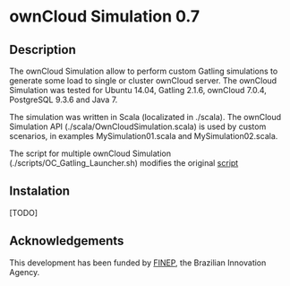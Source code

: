 # ownCloud Simulation 0.7

## Description
The ownCloud Simulation allow to perform custom Gatling simulations to generate some load to single or cluster ownCloud server. The ownCloud Simulation was tested for Ubuntu 14.04,  Gatling 2.1.6, ownCloud 7.0.4, PostgreSQL 9.3.6 and Java 7.

The simulation was written in Scala (localizated in ./scala). The ownCloud Simulation API (./scala/OwnCloudSimulation.scala) is used by custom scenarios, in examples MySimulation01.scala and MySimulation02.scala.

The script for multiple ownCloud Simulation (./scripts/OC_Gatling_Launcher.sh) modifies the original [script](https://github.com/gatling/gatling/blob/416fb4364d25085bb207121d8b87e05836e8abb3/src/sphinx/cookbook/code/GatlingScalingOut.sh)

## Instalation
[TODO]

## Acknowledgements
This development has been funded by [FINEP](http://www.finep.gov.br), the Brazilian Innovation Agency.
